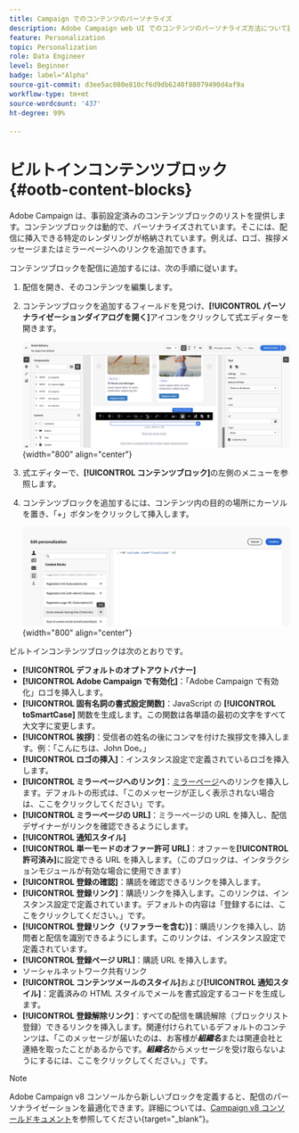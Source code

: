 ```yaml
---
title: Campaign でのコンテンツのパーソナライズ
description: Adobe Campaign web UI でのコンテンツのパーソナライズ方法について説明します
feature: Personalization
topic: Personalization
role: Data Engineer
level: Beginner
badge: label="Alpha"
source-git-commit: d3ee5ac080e810cf6d9db6240f88079490d4af9a
workflow-type: tm+mt
source-wordcount: '437'
ht-degree: 99%

---
```



# ビルトインコンテンツブロック {#ootb-content-blocks}

Adobe Campaign は、事前設定済みのコンテンツブロックのリストを提供します。コンテンツブロックは動的で、パーソナライズされています。そこには、配信に挿入できる特定のレンダリングが格納されています。例えば、ロゴ、挨拶メッセージまたはミラーページへのリンクを追加できます。

コンテンツブロックを配信に追加するには、次の手順に従います。

1. 配信を開き、そのコンテンツを編集します。

1. コンテンツブロックを追加するフィールドを見つけ、**[!UICONTROL パーソナライゼーションダイアログを開く]**&#x200B;アイコンをクリックして式エディターを開きます。

   ![](assets/content-block-access.png){width="800" align="center"}

1. 式エディターで、**[!UICONTROL コンテンツブロック]**&#x200B;の左側のメニューを参照します。

1. コンテンツブロックを追加するには、コンテンツ内の目的の場所にカーソルを置き、「+」ボタンをクリックして挿入します。

   ![](assets/content-blocks.png){width="800" align="center"}

ビルトインコンテンツブロックは次のとおりです。

* **[!UICONTROL デフォルトのオプトアウトバナー]**
* **[!UICONTROL Adobe Campaign で有効化]**：「Adobe Campaign で有効化」ロゴを挿入します。
* **[!UICONTROL 固有名詞の書式設定関数]**：JavaScript の **[!UICONTROL toSmartCase]** 関数を生成します。この関数は各単語の最初の文字をすべて大文字に変更します。
* **[!UICONTROL 挨拶]**：受信者の姓名の後にコンマを付けた挨拶文を挿入します。例：「こんにちは、John Doe。」
* **[!UICONTROL ロゴの挿入]**：インスタンス設定で定義されているロゴを挿入します。
* **[!UICONTROL ミラーページへのリンク]**：[ミラーページ](../content/mirror-page.md)へのリンクを挿入します。デフォルトの形式は、「このメッセージが正しく表示されない場合は、ここをクリックしてください」です。
* **[!UICONTROL ミラーページの URL]**：ミラーページの URL を挿入し、配信デザイナーがリンクを確認できるようにします。
* **[!UICONTROL 通知スタイル]**
* **[!UICONTROL 単一モードのオファー許可 URL]**：オファーを&#x200B;**[!UICONTROL 許可済み]**&#x200B;に設定できる URL を挿入します。（このブロックは、インタラクションモジュールが有効な場合に使用できます）
* **[!UICONTROL 登録の確認]**：購読を確認できるリンクを挿入します。
* **[!UICONTROL 登録リンク]**：購読リンクを挿入します。このリンクは、インスタンス設定で定義されています。デフォルトの内容は「登録するには、ここをクリックしてください。」です。
* **[!UICONTROL 登録リンク（リファラーを含む）]**：購読リンクを挿入し、訪問者と配信を識別できるようにします。このリンクは、インスタンス設定で定義されています。
* **[!UICONTROL 登録ページ URL]**：購読 URL を挿入します。
* ソーシャルネットワーク共有リンク
* **[!UICONTROL コンテンツメールのスタイル]**&#x200B;および&#x200B;**[!UICONTROL 通知スタイル]**：定義済みの HTML スタイルでメールを書式設定するコードを生成します。
* **[!UICONTROL 登録解除リンク]**：すべての配信を購読解除（ブロックリスト登録）できるリンクを挿入します。関連付けられているデフォルトのコンテンツは、「このメッセージが届いたのは、お客様が&#x200B;***組織名***&#x200B;または関連会社と連絡を取ったことがあるからです。***組織名***&#x200B;からメッセージを受け取らないようにするには、ここをクリックしてください。」です。

>[!NOTE]
>
>Adobe Campaign v8 コンソールから新しいブロックを定義すると、配信のパーソナライゼーションを最適化できます。詳細については、[Campaign v8 コンソールドキュメント](https://experienceleague.adobe.com/docs/campaign/campaign-v8/campaigns/send/personalize/personalization-blocks.html?lang=ja#create-custom-personalization-blocks)を参照してください{target="_blank"}。

